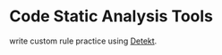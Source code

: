 # Code Static Analysis Tools

write custom rule practice using 
[Detekt](https://github.com/detekt/detekt).

